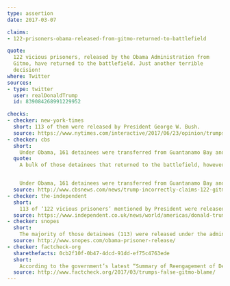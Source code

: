```yaml
---
type: assertion
date: 2017-03-07

claims:
- 122-prisoners-obama-released-from-gitmo-returned-to-battlefield

quote:
  122 vicious prisoners, released by the Obama Administration from
  Gitmo, have returned to the battlefield. Just another terrible
  decision!
where: Twitter
sources:
- type: twitter
  user: realDonaldTrump
  id: 839084268991229952

checks:
- checker: new-york-times
  short: 113 of them were released by President George W. Bush.
  source: https://www.nytimes.com/interactive/2017/06/23/opinion/trumps-lies.html
- checker: cbs
  short:
    Under Obama, 161 detainees were transferred from Guantanamo Bay and only 9 have been confirmed to have reengaged and returned to the battlefield.
  quote:
    A bulk of those detainees that returned to the battlefield, however, were released under the Bush administration, before the U.S. set up an interagency screening and hearing process for each prisoner. The report says that of the 532 detainees released from the detention facility under Bush, 113 returned to the battlefield, or about 21 percent.


    Under Obama, 161 detainees were transferred from Guantanamo Bay and only 9 have been confirmed to have reengaged and returned to the battlefield. That’s just under 6 percent of the total transferred since 2009.
  source: http://www.cbsnews.com/news/trump-incorrectly-claims-122-gitmo-detainees-released-under-obama-returned-to-battlefield/
- checker: the-independent
  short:
    113 of ‘122 vicious prisoners’ mentioned by President were released by Bush administration
  source: https://www.independent.co.uk/news/world/americas/donald-trump-guantanamo-barack-obama-vicious-prisoners-122-terrorists-released-bush-administration-a7616096.html
- checker: snopes
  short:
    The majority of those detainees (113) were released under the administration of President George W. Bush, only 9 were transferred during the Obama administration.
  source: http://www.snopes.com/obama-prisoner-release/
- checker: factcheck-org
  sharethefacts: 0cb2f10f-0b47-4dcd-91dd-ef75c4763ede
  short:
    According to the government’s latest “Summary of Reengagement of Detainees Formerly Held at Guantanamo Bay, Cuba,” the vast majority of the released Gitmo detainees who were “confirmed of reengaging” — 113 of the 122 — were released or transferred out of Gitmo by President Bush.
  source: http://www.factcheck.org/2017/03/trumps-false-gitmo-blame/
---
```


